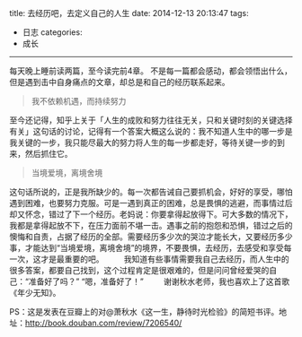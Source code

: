 title: 去经历吧，去定义自己的人生
date: 2014-12-13 20:13:47
tags: 
- 日志
categories: 
- 成长
---

每天晚上睡前读两篇，至今读完前4章。 
不是每一篇都会感动，都会领悟出什么，但是遇到击中自身痛点的文章，却总是和自己的经历联系起来。 
　　 
>我不依赖机遇，而持续努力

至今还记得，知乎上关于「人生的成败和努力往往无关，只和关键时刻的关键选择有关」这句话的讨论，记得有一个答案大概这么说的：我不知道人生中的哪一步是我关键的一步，我只能尽最大的努力将人生的每一步都走好，等待关键一步的到来，然后抓住它。 
　　 
>当境爱境，离境舍境 

这句话所说的，正是我所缺少的。每一次都告诫自己要抓机会，好好的享受，哪怕遇到困难，也要努力克服。可是一遇到真正的困难，总是畏惧的逃避，而事情过后却又怀念，错过了下一个经历。老妈说：你要拿得起放得下。可大多数的情况下，我都是拿得起放不下，在压力面前不堪一击。遇事之前的抱怨和恐惧，错过之后的懊悔和自责，占据了经历的全部。需要经历多少次的哭泣才能长大，又要经历多少事，才能达到“当境爱境，离境舍境”的境界，不要畏惧，去经历，去感受和享受每一次，这才是最重要的吧。 
　　 
我知道有些事情需要我自己去经历，而人生中的很多答案，都要自己找到，这个过程肯定是很艰难的，但是问问曾经爱哭的自己：“准备好了吗？” “嗯，准备好了！” 
　　 
谢谢秋水老师，我也喜欢上了这首歌《年少无知》。

PS：这是发表在豆瓣上的对@萧秋水《这一生，静待时光检验》的简短书评。地址：http://book.douban.com/review/7206540/
